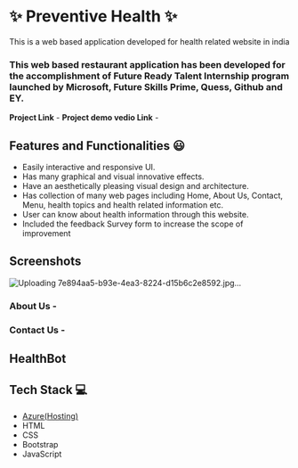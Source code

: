 # ✨ Preventive Health  ✨

This is a web based application developed for health related website in india

### This web based restaurant application has been developed for the accomplishment of Future Ready Talent Internship program launched by Microsoft, Future Skills Prime, Quess, Github and EY.


**Project Link** - 
**Project demo vedio Link** - 


## Features and Functionalities 😃

- Easily interactive and responsive UI.
- Has many graphical and visual innovative effects.
- Have an aesthetically pleasing visual design and architecture.
- Has collection of many web pages including Home, About Us, Contact, Menu, health topics and health related information etc.
- User can know about health information through this website.
- Included the feedback Survey form to increase the scope of improvement 

## Screenshots
![Uploading 7e894aa5-b93e-4ea3-8224-d15b6c2e8592.jpg…]()





   

### About Us -





### Contact Us -





## HealthBot





## Tech Stack 💻

- [Azure(Hosting)](https://azure.microsoft.com/en-in/features/azure-portal/)
- HTML
- CSS
- Bootstrap
- JavaScript
